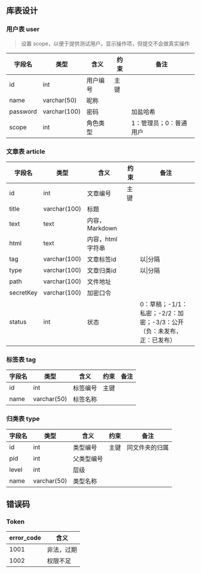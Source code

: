 ## 库表设计

### 用户表 user

> 设置 scope，以便于提供测试用户。显示操作项，但提交不会做真实操作

| 字段名   | 类型         | 含义     | 约束 | 备注                   |
| -------- | ------------ | -------- | ---- | ---------------------- |
| id       | int          | 用户编号 | 主键 |                        |
| name     | varchar(50)  | 昵称     |      |                        |
| password | varchar(100) | 密码     |      | 加盐哈希               |
| scope    | int          | 角色类型 |      | 1：管理员；0：普通用户 |

### 文章表 article

| 字段名    | 类型         | 含义              | 约束 | 备注                                                         |
| --------- | ------------ | ----------------- | ---- | ------------------------------------------------------------ |
| id        | int          | 文章编号          | 主键 |                                                              |
| title     | varchar(100) | 标题              |      |                                                              |
| text      | text         | 内容，Markdown    |      |                                                              |
| html      | text         | 内容，html 字符串 |      |                                                              |
| tag       | varchar(100) | 文章标签id        |      | 以\|分隔                                                     |
| type      | varchar(100) | 文章归类id        |      | 以\|分隔                                                     |
| path      | varchar(100) | 文件地址          |      |                                                              |
| secretKey | varchar(100) | 加密口令          |      |                                                              |
| status    | int          | 状态              |      | 0：草稿；-1/1：私密；-2/2：加密；-3/3：公开<br>（负：未发布，正：已发布） |

### 标签表 tag

| 字段名 | 类型        | 含义     | 约束 | 备注 |
| ------ | ----------- | -------- | ---- | ---- |
| id     | int         | 标签编号 | 主键 |      |
| name   | varchar(50) | 标签名称 |      |      |

### 归类表 type

| 字段名 | 类型        | 含义       | 约束 | 备注           |
| ------ | ----------- | ---------- | ---- | -------------- |
| id     | int         | 类型编号   | 主键 | 同文件夹的归属 |
| pid    | int         | 父类型编号 |      |                |
| level  | int         | 层级       |      |                |
| name   | varchar(50) | 类型名称   |      |                |

## 错误码

### Token

| error_code | 含义       |
| ---------- | ---------- |
| 1001       | 非法，过期 |
| 1002       | 权限不足   |




